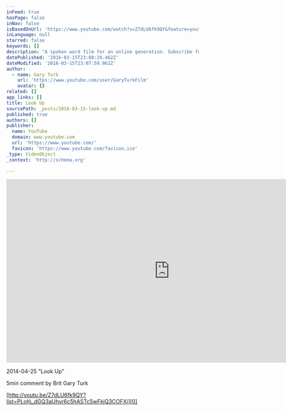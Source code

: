 ```yaml
---
inFeed: true
hasPage: false
inNav: false
isBasedOnUrl: 'https://www.youtube.com/watch?v=Z7dLU6fk9QY&feature=youtu.be&list=PLoh_dGQ3aUhvr6c5hASTc5wFkjQ3COFXi'
inLanguage: null
starred: false
keywords: []
description: "A spoken word film for an online generation. Subscribe for more videos: http://bit.ly/Subscribe_to_Gary_Turk 'Look Up' is a lesson taught to us through a love story, in a world where we continue to find ways to make it easier for us to connect with one another, but always results in us spending more time alone."
datePublished: '2016-03-15T23:08:29.462Z'
dateModified: '2016-03-15T23:07:59.962Z'
author:
  - name: Gary Turk
    url: 'https://www.youtube.com/user/GaryTurkFilm'
    avatar: {}
related: []
app_links: []
title: Look Up
sourcePath: _posts/2016-03-15-look-up.md
published: true
authors: []
publisher:
  name: YouTube
  domain: www.youtube.com
  url: 'https://www.youtube.com/'
  favicon: 'https://www.youtube.com/favicon.ico'
_type: VideoObject
_context: 'http://schema.org'

---
```

<iframe src="https://cdn.embedly.com/widgets/media.html?src=https%3A%2F%2Fwww.youtube.com%2Fembed%2Fvideoseries%3Flist%3DPLoh_dGQ3aUhvr6c5hASTc5wFkjQ3COFXi&amp;url=https%3A%2F%2Fwww.youtube.com%2Fwatch%3Fv%3DZ7dLU6fk9QY%26feature%3Dyoutu.be%26list%3DPLoh_dGQ3aUhvr6c5hASTc5wFkjQ3COFXi&amp;image=https%3A%2F%2Fi.ytimg.com%2Fvi%2FZ7dLU6fk9QY%2Fhqdefault.jpg&amp;key=b7d04c9b404c499eba89ee7072e1c4f7&amp;type=text%2Fhtml&amp;schema=youtube" width="854" height="480" scrolling="no" frameborder="0" allowfullscreen="allowfullscreen" style=""></iframe>

2014-04-25 "Look Up"

5min comment by Brit Gary Turk

[http://youtu.be/Z7dLU6fk9QY?list=PLoh\_dGQ3aUhvr6c5hASTc5wFkjQ3COFXi][0]

[0]: http://youtu.be/Z7dLU6fk9QY?list=PLoh_dGQ3aUhvr6c5hASTc5wFkjQ3COFXi